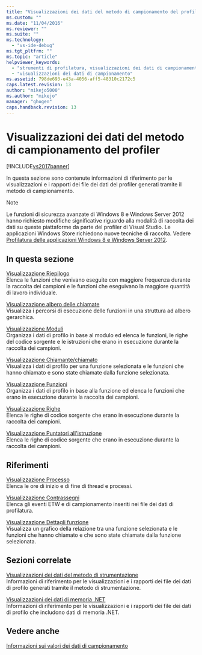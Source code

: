 ```yaml
---
title: "Visualizzazioni dei dati del metodo di campionamento del profiler | Microsoft Docs"
ms.custom: ""
ms.date: "11/04/2016"
ms.reviewer: ""
ms.suite: ""
ms.technology: 
  - "vs-ide-debug"
ms.tgt_pltfrm: ""
ms.topic: "article"
helpviewer_keywords: 
  - "strumenti di profilatura, visualizzazioni dei dati di campionamento"
  - "visualizzazioni dei dati di campionamento"
ms.assetid: 798de693-e43a-4056-aff5-48310c2172c5
caps.latest.revision: 13
author: "mikejo5000"
ms.author: "mikejo"
manager: "ghogen"
caps.handback.revision: 13
---
```

# Visualizzazioni dei dati del metodo di campionamento del profiler
[!INCLUDE[vs2017banner](../code-quality/includes/vs2017banner.md)]

In questa sezione sono contenute informazioni di riferimento per le visualizzazioni e i rapporti dei file dei dati del profiler generati tramite il metodo di campionamento.  
  
> [!NOTE]
>  Le funzioni di sicurezza avanzate di Windows 8 e Windows Server 2012 hanno richiesto modifiche significative riguardo alla modalità di raccolta dei dati su queste piattaforme da parte del profiler di Visual Studio.  Le applicazioni Windows Store richiedono nuove tecniche di raccolta.  Vedere [Profilatura delle applicazioni Windows 8 e Windows Server 2012](../profiling/performance-tools-on-windows-8-and-windows-server-2012-applications.md).  
  
## In questa sezione  
 [Visualizzazione Riepilogo](../profiling/summary-view-sampling-data.md)  
 Elenca le funzioni che venivano eseguite con maggiore frequenza durante la raccolta dei campioni e le funzioni che eseguivano la maggiore quantità di lavoro individuale.  
  
 [Visualizzazione albero delle chiamate](../profiling/call-tree-view-sampling-data.md)  
 Visualizza i percorsi di esecuzione delle funzioni in una struttura ad albero gerarchica.  
  
 [Visualizzazione Moduli](../profiling/modules-view-sampling-data.md)  
 Organizza i dati di profilo in base al modulo ed elenca le funzioni, le righe del codice sorgente e le istruzioni che erano in esecuzione durante la raccolta dei campioni.  
  
 [Visualizzazione Chiamante\/chiamato](../profiling/caller-callee-view-sampling-data.md)  
 Visualizza i dati di profilo per una funzione selezionata e le funzioni che hanno chiamato e sono state chiamate dalla funzione selezionata.  
  
 [Visualizzazione Funzioni](../profiling/functions-view-sampling-data.md)  
 Organizza i dati di profilo in base alla funzione ed elenca le funzioni che erano in esecuzione durante la raccolta dei campioni.  
  
 [Visualizzazione Righe](../profiling/lines-view-sampling-data.md)  
 Elenca le righe di codice sorgente che erano in esecuzione durante la raccolta dei campioni.  
  
 [Visualizzazione Puntatori all'istruzione](../profiling/instruction-pointers-ips-view-sampling-data.md)  
 Elenca le righe di codice sorgente che erano in esecuzione durante la raccolta dei campioni.  
  
## Riferimenti  
 [Visualizzazione Processo](../profiling/process-view.md)  
 Elenca le ore di inizio e di fine di thread e processi.  
  
 [Visualizzazione Contrassegni](../profiling/marks-view.md)  
 Elenca gli eventi ETW e di campionamento inseriti nei file dei dati di profilatura.  
  
 [Visualizzazione Dettagli funzione](../profiling/function-details-view.md)  
 Visualizza un grafico della relazione tra una funzione selezionata e le funzioni che hanno chiamato e che sono state chiamate dalla funzione selezionata.  
  
## Sezioni correlate  
 [Visualizzazioni dei dati del metodo di strumentazione](../profiling/instrumentation-method-data-views.md)  
 Informazioni di riferimento per le visualizzazioni e i rapporti dei file dei dati di profilo generati tramite il metodo di strumentazione.  
  
 [Visualizzazioni dei dati di memoria .NET](../profiling/dotnet-memory-data-views.md)  
 Informazioni di riferimento per le visualizzazioni e i rapporti dei file dei dati di profilo che includono dati di memoria .NET.  
  
## Vedere anche  
 [Informazioni sui valori dei dati di campionamento](../profiling/understanding-sampling-data-values.md)